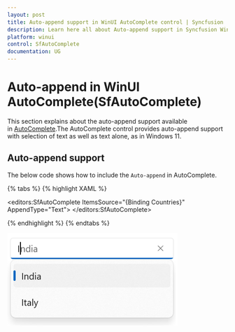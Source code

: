 ```yaml
---
layout: post
title: Auto-append support in WinUI AutoComplete control | Syncfusion
description: Learn here all about Auto-append support in Syncfusion WinUI AutoComplete control into WinUI application.
platform: winui
control: SfAutoComplete
documentation: UG
---
```


# Auto-append in WinUI AutoComplete(SfAutoComplete)

This section explains about the auto-append support available in [AutoComplete](https://help.syncfusion.com/cr/winui/Syncfusion.UI.Xaml.Editors.SfAutoComplete.html).The AutoComplete control provides auto-append support with selection of text as well as text alone, as in Windows 11.

## Auto-append support 

The below code shows how to include the `Auto-append` in AutoComplete.

{% tabs %}
{% highlight XAML %}

<editors:SfAutoComplete ItemsSource="{Binding Countries}"
                        AppendType="Text">
</editors:SfAutoComplete>

{% endhighlight %}
{% endtabs %}

![WinUI AutoComplete control with auto-append](AutoAppend_Images/AutoComplete-with-auto-append.png)